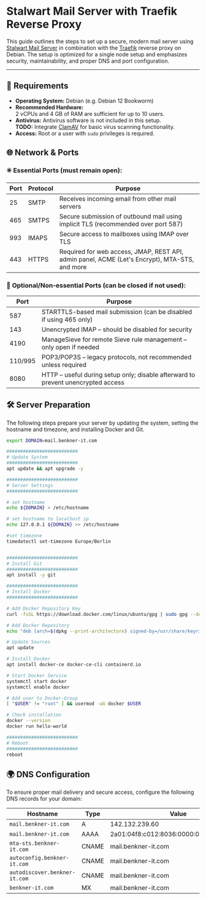 # Stalwart Mail Server with Traefik Reverse Proxy

This guide outlines the steps to set up a secure, modern mail server using [Stalwart Mail Server](https://stalw.art) in combination with the [Traefik](https://traefik.io) reverse proxy on Debian. The setup is optimized for a single node setup and emphasizes security, maintainability, and proper DNS and port configuration.

---

## 🧾 Requirements

- **Operating System:** Debian (e.g. Debian 12 Bookworm)
- **Recommended Hardware:**  
  2 vCPUs and 4 GB of RAM are sufficient for up to 10 users.
- **Antivirus:** Antivirus software is not included in this setup.  
  **TODO:** Integrate [ClamAV](https://www.clamav.net/) for basic virus scanning functionality.
- **Access:** Root or a user with `sudo` privileges is required.


## 🌐 Network & Ports


### ✳️ **Essential Ports (must remain open):**

| Port | Protocol | Purpose |
|------|----------|---------|
| 25   | SMTP     | Receives incoming email from other mail servers |
| 465  | SMTPS    | Secure submission of outbound mail using implicit TLS (recommended over port 587) |
| 993  | IMAPS    | Secure access to mailboxes using IMAP over TLS |
| 443  | HTTPS    | Required for web access, JMAP, REST API, admin panel, ACME (Let's Encrypt), MTA-STS, and more |


### 🚫 **Optional/Non-essential Ports (can be closed if not used):**

| Port | Purpose |
|------|---------|
| 587  | STARTTLS-based mail submission (can be disabled if using 465 only) |
| 143  | Unencrypted IMAP – should be disabled for security |
| 4190 | ManageSieve for remote Sieve rule management – only open if needed |
| 110/995 | POP3/POP3S – legacy protocols, not recommended unless required |
| 8080 | HTTP – useful during setup only; disable afterward to prevent unencrypted access |


## 🛠️ Server Preparation

The following steps prepare your server by updating the system, setting the hostname and timezone, and installing Docker and Git.


```bash
export DOMAIN=mail.benkner-it.com

##########################
# Update System
##########################
apt update && apt upgrade -y

##########################
# Server Settings
##########################

# set hostname
echo ${DOMAIN} > /etc/hostname

# set hostname to localhost ip
echo 127.0.0.1 ${DOMAIN} >> /etc/hostname

#set timezone
timedatectl set-timezone Europe/Berlin


##########################
# Install Git
##########################
apt install -y git

##########################
# Install Docker
##########################

# Add Docker Repository Key
curl -fsSL https://download.docker.com/linux/ubuntu/gpg | sudo gpg --dearmor -o /usr/share/keyrings/docker-archive-keyring.gpg

# Add Docker Repository
echo "deb [arch=$(dpkg --print-architecture) signed-by=/usr/share/keyrings/docker-archive-keyring.gpg] https://download.docker.com/linux/ubuntu $(lsb_release -cs) stable" | sudo tee /etc/apt/sources.list.d/docker.list > /dev/null

# Update Sources
apt update

# Install Docker
apt install docker-ce docker-ce-cli containerd.io

# Start Docker Service
systemctl start docker
systemctl enable docker

# Add user to Docker-Group
[ "$USER" != "root" ] && usermod -aG docker $USER

# Check installation
docker --version
docker run hello-world

##########################
# Reboot
##########################
reboot
```

## 🌍 DNS Configuration
To ensure proper mail delivery and secure access, configure the following DNS records for your domain:

| Hostname                      | Type  | Value                                    |
| ----------------------------- | ----- | ---------------------------------------- |
| `mail.benkner-it.com`         | A     | 142.132.239.60                           |
| `mail.benkner-it.com`         | AAAA  | 2a01:04f8:c012:8036:0000:0000:0000:0001  |
| `mta-sts.benkner-it.com`      | CNAME | mail.benkner-it.com                      |
| `autoconfig.benkner-it.com`   | CNAME | mail.benkner-it.com                      |
| `autodiscover.benkner-it.com` | CNAME | mail.benkner-it.com                      |
| `benkner-it.com`              | MX    | mail.benkner-it.com                      |


